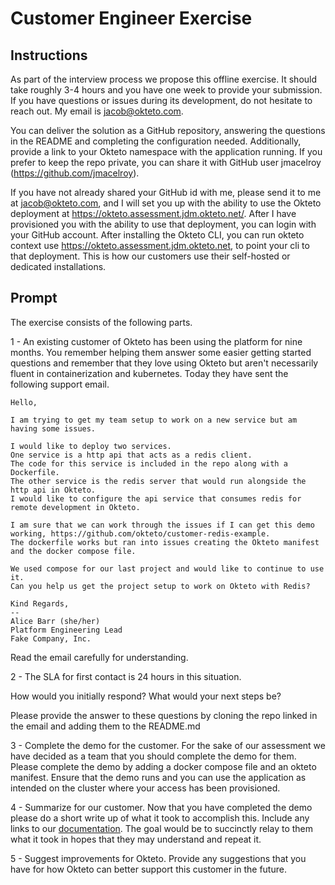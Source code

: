 # Customer Engineer Exercise

## Instructions
As part of the interview process we propose this offline exercise.
It should take roughly 3-4 hours and you have one week to provide your submission.
If you have questions or issues during its development, do not hesitate to reach out.
My email is jacob@okteto.com.

You can deliver the solution as a GitHub repository, answering the questions in the README and completing the configuration needed.
Additionally, provide a link to your Okteto namespace with the application running.
If you prefer to keep the repo private, you can share it with GitHub user jmacelroy (https://github.com/jmacelroy).

If you have not already shared your GitHub id with me, please send it to me at jacob@okteto.com, and I will set you up with the ability to use the Okteto deployment at https://okteto.assessment.jdm.okteto.net/.
After I have provisioned you with the ability to use that deployment, you can login with your GitHub account.
After installing the Okteto CLI, you can run okteto context use https://okteto.assessment.jdm.okteto.net, to point your cli to that deployment.
This is how our customers use their self-hosted or dedicated installations.

## Prompt

The exercise consists of the following parts.

1 - An existing customer of Okteto has been using the platform for nine months.
You remember helping them answer some easier getting started questions and remember that they love using Okteto but aren't necessarily fluent in containerization and kubernetes.
Today they have sent the following support email.

```
Hello,

I am trying to get my team setup to work on a new service but am having some issues.

I would like to deploy two services.
One service is a http api that acts as a redis client.
The code for this service is included in the repo along with a Dockerfile.
The other service is the redis server that would run alongside the http api in Okteto.
I would like to configure the api service that consumes redis for remote development in Okteto.

I am sure that we can work through the issues if I can get this demo working, https://github.com/okteto/customer-redis-example.
The dockerfile works but ran into issues creating the Okteto manifest and the docker compose file.

We used compose for our last project and would like to continue to use it.
Can you help us get the project setup to work on Okteto with Redis?

Kind Regards,
--
Alice Barr (she/her)
Platform Engineering Lead
Fake Company, Inc.
```

Read the email carefully for understanding.

2 - The SLA for first contact is 24 hours in this situation.

How would you initially respond?
What would your next steps be?

Please provide the answer to these questions by cloning the repo linked in the email and adding them
to the README.md

3 - Complete the demo for the customer.
For the sake of our assessment we have decided as a team that you should complete the demo for them.
Please complete the demo by adding a docker compose file and an okteto manifest.
Ensure that the demo runs and you can use the application as intended on the cluster where your access has been provisioned.

4 - Summarize for our customer.
Now that you have completed the demo please do a short write up of what it took to accomplish this.
Include any links to our [documentation](https://www.okteto.com/docs/welcome/overview/).
The goal would be to succinctly relay to them what it took in hopes that they may understand and repeat it.

5 - Suggest improvements for Okteto.
Provide any suggestions that you have for how Okteto can better support this customer in the future.
